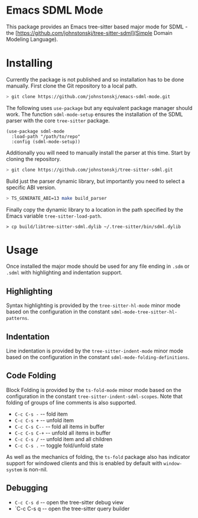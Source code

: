 # Emacs SDML Mode

This package provides an Emacs tree-sitter based major mode for SDML - the
[https://github.com/johnstonskj/tree-sitter-sdml](Simple Domain Modeling Language).


# Installing

Currently the package is not published and so installation has to be done manually. First clone the Git repository to a
local path.

```bash
> git clone https://github.com/johnstonskj/emacs-sdml-mode.git
```

The following uses `use-package` but any equivalent package manager should work. The function `sdml-mode-setup` ensures
the installation of the SDML parser with the core `tree-sitter` package.

```elisp
(use-package sdml-mode
  :load-path "/path/to/repo"
  :config (sdml-mode-setup))
```

Additionally you will need to manually install the parser at this time. Start by cloning the repository.

```bash
> git clone https://github.com/johnstonskj/tree-sitter-sdml.git
```

Build just the parser dynamic library, but importantly you need to select a specific ABI version.

```bash
> TS_GENERATE_ABI=13 make build_parser
```

Finally copy the dynamic library to a location in the path specified by the Emacs variable `tree-sitter-load-path`.

```base
> cp build/libtree-sitter-sdml.dylib ~/.tree-sitter/bin/sdml.dylib
```

# Usage

Once installed the major mode should be used for any file ending in `.sdm` or `.sdml` with highlighting and indentation
support.

## Highlighting

Syntax highlighting is provided by the `tree-sitter-hl-mode` minor mode based on the configuration in the constant
`sdml-mode-tree-sitter-hl-patterns`.

## Indentation

Line indentation is provided by the `tree-sitter-indent-mode` minor mode based on the configuration in the constant
`sdml-mode-folding-definitions`.

## Code Folding

Block Folding is provided by the `ts-fold-mode` minor mode based on the configuration in the constant
`tree-sitter-indent-sdml-scopes`. Note that folding of groups of line comments is also supported.

* `C-c C-s -` -- fold item
* `C-c C-s +` -- unfold item
* `C-c C-s C--` -- fold all items in buffer
* `C-c C-s C-+` -- unfold all items in buffer
* `C-c C-s /` -- unfold item and all children
* `C-c C-s .` -- toggle fold/unfold state

As well as the mechanics of folding, the `ts-fold` package also has indicator support for windowed clients and this is
enabled by default with `window-system` is non-nil.

## Debugging

* `C-c C-s d` -- open the tree-sitter debug view
* `C-c C-s q -- open the tree-sitter query builder
